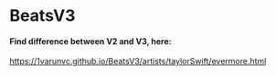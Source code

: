 # BeatsV3

#### Find difference between V2 and V3, here:
https://1varunvc.github.io/BeatsV3/artists/taylorSwift/evermore.html
